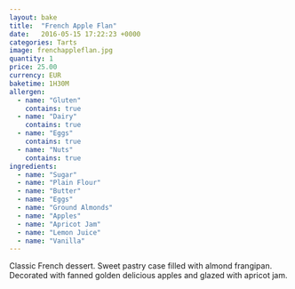 ```yaml
---
layout: bake
title:  "French Apple Flan"
date:   2016-05-15 17:22:23 +0000
categories: Tarts
image: frenchappleflan.jpg
quantity: 1
price: 25.00
currency: EUR
baketime: 1H30M
allergen:
  - name: "Gluten"
    contains: true
  - name: "Dairy"
    contains: true
  - name: "Eggs"
    contains: true
  - name: "Nuts"
    contains: true
ingredients:
  - name: "Sugar"
  - name: "Plain Flour"
  - name: "Butter"
  - name: "Eggs"
  - name: "Ground Almonds"
  - name: "Apples"
  - name: "Apricot Jam"
  - name: "Lemon Juice"
  - name: "Vanilla"
---
```

Classic French dessert. Sweet pastry case filled with almond frangipan. Decorated with fanned golden delicious apples and glazed with apricot jam.
